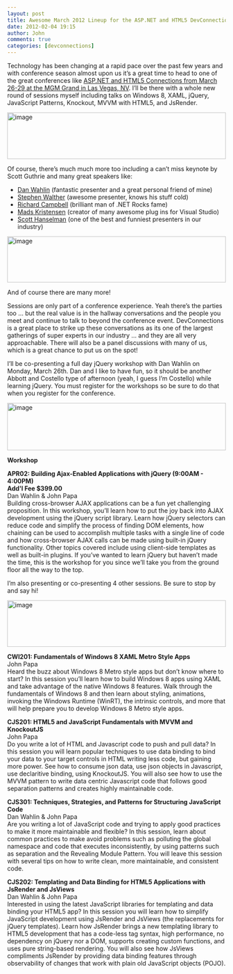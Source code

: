 ```yaml
---
layout: post
title: Awesome March 2012 Lineup for the ASP.NET and HTML5 DevConnections
date: 2012-02-04 19:15
author: John
comments: true
categories: [devconnections]
---
```

<p>Technology has been changing at a rapid pace over the past few years and with conference season almost upon us it’s a great time to head to one of the great conferences like <a href="http://devconnections.com/shows/sp2012/registration.aspx?s=183">ASP.NET and HTML5 Connections from March 26-29 at the MGM Grand in Las Vegas, NV</a>. I’ll be there with a whole new round of sessions myself including talks on Windows 8, XAML, jQuery, JavaScript Patterns, Knockout, MVVM with HTML5, and JsRender. </p> <p><a href="http://devconnections.com/shows/sp2012/registration.aspx?s=183"><img style="background-image: none; border-right-width: 0px; padding-left: 0px; padding-right: 0px; display: block; float: none; border-top-width: 0px; border-bottom-width: 0px; margin-left: auto; border-left-width: 0px; margin-right: auto; padding-top: 0px" title="image" border="0" alt="image" src="http://images.johnpapa.net/wp-content/uploads/media/Windows-Live-Writer/Spring-2012-DevConnections_C09C/image_19.png" width="504" height="107"></a></p> <p>Of course, there’s much much more too including a can’t miss keynote by Scott Guthrie and many great speakers like:</p> <ul> <li><a href="https://twitter.com/#!/DanWahlin">Dan Wahlin</a> (fantastic presenter and a great personal friend of mine)  <li><a href="https://twitter.com/#!/swalther">Stephen Walther</a> (awesome presenter, knows his stuff cold)  <li><a href="https://twitter.com/#!/richcampbell">Richard Campbell</a> (brilliant man of .NET Rocks fame)  <li><a href="https://twitter.com/#!/mkristensen">Mads Kristensen</a> (creator of many awesome plug ins for Visual Studio)  <li><a href="https://twitter.com/#!/shanselman">Scott Hanselman</a> (one of the best and funniest presenters in our industry)</li></ul> <p><a href="http://devconnections.com/shows/sp2012/registration.aspx?s=183"><img style="background-image: none; border-right-width: 0px; padding-left: 0px; padding-right: 0px; display: block; float: none; border-top-width: 0px; border-bottom-width: 0px; margin-left: auto; border-left-width: 0px; margin-right: auto; padding-top: 0px" title="image" border="0" alt="image" src="http://images.johnpapa.net/wp-content/uploads/media/Windows-Live-Writer/Spring-2012-DevConnections_C09C/image_16.png" width="504" height="106"></a></p> <p>And of course there are many more! </p> <p>Sessions are only part of a conference experience. Yeah there’s the parties too … but the real value is in the hallway conversations and the people you meet and continue to talk to beyond the conference event. DevConnections is a great place to strike up these conversations as its one of the largest gatherings of super experts in our industry … and they are all very approachable. There will also be a panel discussions with many of us, which is a great chance to put us on the spot!</p> <p>I’ll be co-presenting a full day jQuery workshop with Dan Wahlin on Monday, March 26th. Dan and I like to have fun, so it should be another Abbott and Costello type of afternoon (yeah, I guess I’m Costello) while learning jQuery. You must register for the workshops so be sure to do that when you register for the conference. </p> <p><a href="http://devconnections.com/shows/sp2012/registration.aspx?s=183"><img style="background-image: none; border-right-width: 0px; padding-left: 0px; padding-right: 0px; display: block; float: none; border-top-width: 0px; border-bottom-width: 0px; margin-left: auto; border-left-width: 0px; margin-right: auto; padding-top: 0px" title="image" border="0" alt="image" src="http://images.johnpapa.net/wp-content/uploads/media/Windows-Live-Writer/Spring-2012-DevConnections_C09C/image_11.png" width="504" height="109"></a></p> <p><strong>Workshop</strong></p> <p><b>APR02: Building Ajax-Enabled Applications with jQuery (9:00AM - 4:00PM) </b><br><b>Add'l Fee $399.00</b><br>Dan Wahlin &amp; John Papa<br>Building cross-browser AJAX applications can be a fun yet challenging proposition. In this workshop, you’ll learn how to put the joy back into AJAX development using the jQuery script library. Learn how jQuery selectors can reduce code and simplify the process of finding DOM elements, how chaining can be used to accomplish multiple tasks with a single line of code and how cross-browser AJAX calls can be made using built-in jQuery functionality. Other topics covered include using client-side templates as well as built-in plugins. If you’ve wanted to learn jQuery but haven’t made the time, this is the workshop for you since we’ll take you from the ground floor all the way to the top.  <p>I’m also presenting or co-presenting 4 other sessions. Be sure to stop by and say hi!</p> <p><a href="http://devconnections.com/shows/sp2012/registration.aspx?s=183"><img style="background-image: none; border-right-width: 0px; padding-left: 0px; padding-right: 0px; display: block; float: none; border-top-width: 0px; border-bottom-width: 0px; margin-left: auto; border-left-width: 0px; margin-right: auto; padding-top: 0px" title="image" border="0" alt="image" src="http://images.johnpapa.net/wp-content/uploads/media/Windows-Live-Writer/Spring-2012-DevConnections_C09C/image_12.png" width="504" height="107"></a></p> <p><b>CWI201: Fundamentals of Windows 8 XAML Metro Style Apps </b><br>John Papa<br>Heard the buzz about Windows 8 Metro style apps but don’t know where to start? In this session you’ll learn how to build Windows 8 apps using XAML and take advantage of the native Windows 8 features. Walk through the fundamentals of Windows 8 and then learn about styling, animations, invoking the Windows Runtime (WinRT), the intrinsic controls, and more that will help prepare you to develop Windows 8 Metro style apps.</p> <p><b>CJS201: HTML5 and JavaScript Fundamentals with MVVM and KnockoutJS </b><br>John Papa<br>Do you write a lot of HTML and Javascript code to push and pull data? In this session you will learn popular techniques to use data binding to bind your data to your target controls in HTML writing less code, but gaining more power. See how to consume json data, use json objects in Javascript, use declaritive binding, using KnockoutJS. You will also see how to use the MVVM pattern to write data centric Javascript code that follows good separation patterns and creates highly maintainable code.  <p><b>CJS301: Techniques, Strategies, and Patterns for Structuring JavaScript Code </b><br>Dan Wahlin &amp; John Papa<br>Are you writing a lot of JavaScript code and trying to apply good practices to make it more maintainable and flexible? In this session, learn about common practices to make avoid problems such as polluting the global namespace and code that executes inconsistently, by using patterns such as separation and the Revealing Module Pattern. You will leave this session with several tips on how to write clean, more maintainable, and consistent code.  <p><b>CJS202: Templating and Data Binding for HTML5 Applications with JsRender and JsViews </b><br>Dan Wahlin &amp; John Papa<br>Interested in using the latest JavaScript libraries for templating and data binding your HTML5 app? In this session you will learn how to simplify JavaScript development using JsRender and JsViews (the replacements for jQuery templates). Learn how JsRender brings a new templating library to HTML5 development that has a code-less tag syntax, high performance, no dependency on jQuery nor a DOM, supports creating custom functions, and uses pure string-based rendering. You will also see how JsViews compliments JsRender by providing data binding features through observability of changes that work with plain old JavaScript objects (POJO).


